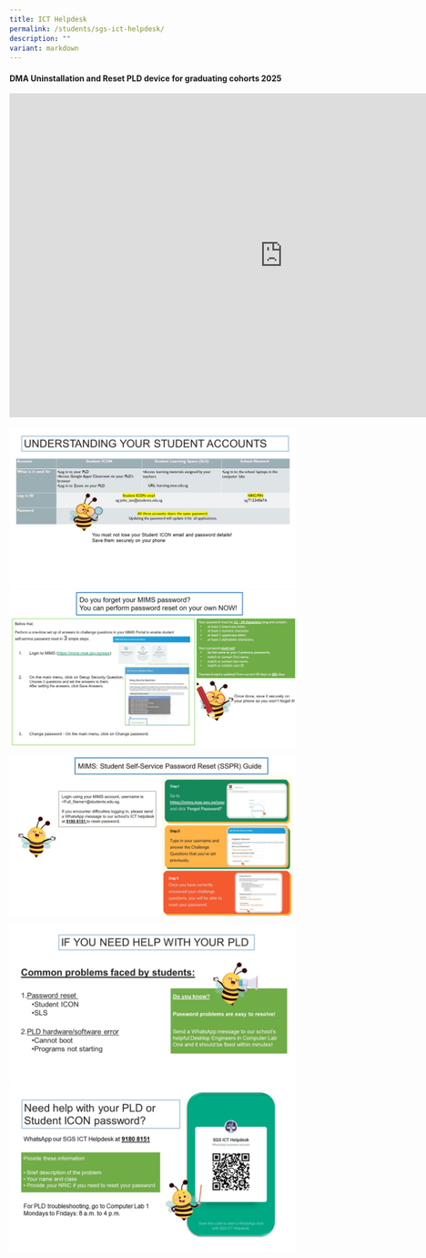 ```yaml
---
title: ICT Helpdesk
permalink: /students/sgs-ict-helpdesk/
description: ""
variant: markdown
---
```

#### DMA Uninstallation and Reset PLD device for graduating cohorts 2025
<iframe src="https://docs.google.com/presentation/d/e/2PACX-1vT_DWw7eGPWHwW-fhTTfslKEdHQmnJuqFjDiwuxQTvfo0djVSkgkRvtxCTksSgObDSiK_gr4SajZG9i/embed?start=false&amp;loop=false&amp;delayms=3000" frameborder="0" width="960" height="569" allowfullscreen="true"></iframe>

![](/images/WAB%201.jpg)
![](/images/wab%2004.jpg)


![](/images/wab%2005.jpg)

![](/images/WAB%202.jpg)
![](/images/WAB%203.jpg)